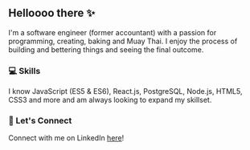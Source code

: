 ## Helloooo there :sparkles:

I'm a software engineer (former accountant) with a passion for programming, creating, baking and Muay Thai. I enjoy the process of building and bettering things and seeing the final outcome. 

### :computer: Skills

I know JavaScript (ES5 & ES6), React.js, PostgreSQL, Node.js, HTML5, CSS3 and more and am always looking to expand my skillset.

### :love_letter: Let's Connect

Connect with me on LinkedIn [here](www.linkedin.com/in/barbara-liao)!

<!--
**barbara-liao/barbara-liao** is a ✨ _special_ ✨ repository because its `README.md` (this file) appears on your GitHub profile.

Here are some ideas to get you started:

- 🔭 I’m currently working on ...
- 🌱 I’m currently learning ...
- 👯 I’m looking to collaborate on ...
- 🤔 I’m looking for help with ...
- 💬 Ask me about ...
- 📫 How to reach me: ...
- 😄 Pronouns: ...
- ⚡ Fun fact: ...
-->
